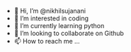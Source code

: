 - 👋 Hi, I’m @nikhilsujanani
- 👀 I’m interested in coding
- 🌱 I’m currently learning python
- 💞️ I’m looking to collaborate on Github
- 📫 How to reach me ...

<!---
nikhilsujanani/nikhilsujanani is a ✨ special ✨ repository because its `README.md` (this file) appears on your GitHub profile.
You can click the Preview link to take a look at your changes.
--->
